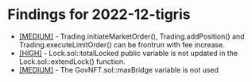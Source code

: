 # Findings for 2022-12-tigris 

- [[MEDIUM]]([MEDIUM]-1499037065/README.md) - Trading.initiateMarketOrder(), Trading.addPosition() and Trading.executeLimitOrder() can be frontrun with fee increase.
- [[HIGH]]([HIGH]-1499062857/README.md) - Lock.sol::totalLocked public variable is not updated in the Lock.sol::extendLock() function.
- [[MEDIUM]]([MEDIUM]-1499516979/README.md) - The GovNFT.sol::maxBridge variable is not used

